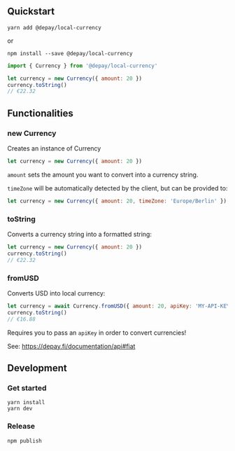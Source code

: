 ## Quickstart

```
yarn add @depay/local-currency
```

or 

```
npm install --save @depay/local-currency
```

```javascript
import { Currency } from '@depay/local-currency'

let currency = new Currency({ amount: 20 })
currency.toString()
// €22.32
```

## Functionalities

### new Currency

Creates an instance of Currency

```javascript
let currency = new Currency({ amount: 20 })
```

`amount` sets the amount you want to convert into a currency string.

`timeZone` will be automatically detected by the client, but can be provided to:

```javascript
let currency = new Currency({ amount: 20, timeZone: 'Europe/Berlin' })
```

### toString

Converts a currency string into a formatted string:

```javascript
let currency = new Currency({ amount: 20 })
currency.toString()
// €22.32
```

### fromUSD

Converts USD into local currency:

```javascript
let currency = await Currency.fromUSD({ amount: 20, apiKey: 'MY-API-KEY' })
currency.toString()
// €16.88
```

Requires you to pass an `apiKey` in order to convert currencies!

See: https://depay.fi/documentation/api#fiat

## Development

### Get started

```
yarn install
yarn dev
```

### Release

```
npm publish
```

